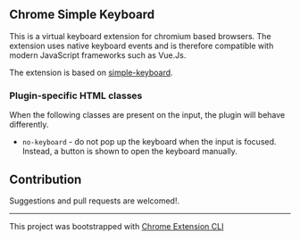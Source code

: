 ## Chrome Simple Keyboard

This is a virtual keyboard extension for chromium based browsers.
The extension uses native keyboard events and is therefore compatible with modern JavaScript frameworks such as Vue.Js.

The extension is based on [simple-keyboard](https://github.com/hodgef/simple-keyboard).

### Plugin-specific HTML classes

When the following classes are present on the input, the plugin will behave differently.

- `no-keyboard` - do not pop up the keyboard when the input is focused. Instead, a button is shown to open the keyboard manually.

## Contribution

Suggestions and pull requests are welcomed!.

---

This project was bootstrapped with [Chrome Extension CLI](https://github.com/dutiyesh/chrome-extension-cli)
